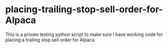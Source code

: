 # placing-trailing-stop-sell-order-for-Alpaca
This is a private testing python script to make sure I have working code for placing a trailing stop sell order for Alpaca
